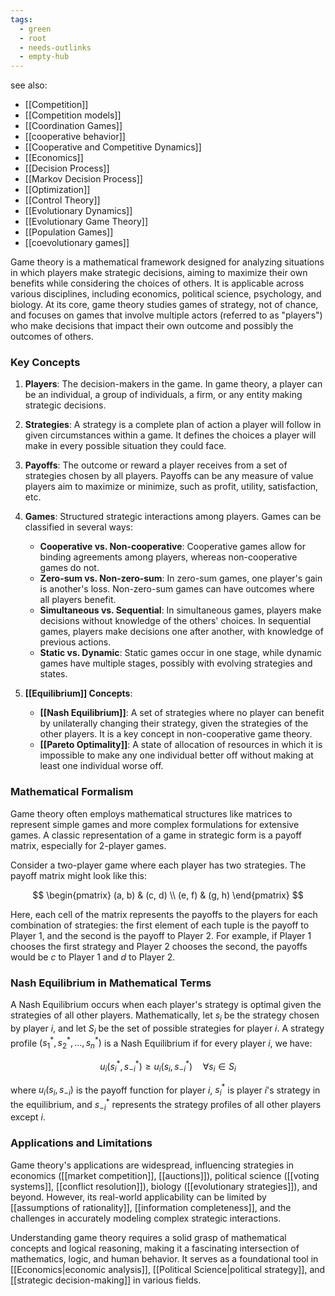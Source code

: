 ```yaml
---
tags:
  - green
  - root
  - needs-outlinks
  - empty-hub
---
```

see also:
- [[Competition]]
- [[Competition models]]
- [[Coordination Games]]
- [[cooperative behavior]]
- [[Cooperative and Competitive Dynamics]]
- [[Economics]]
- [[Decision Process]]
- [[Markov Decision Process]]
- [[Optimization]]
- [[Control Theory]]
- [[Evolutionary Dynamics]]
- [[Evolutionary Game Theory]]
- [[Population Games]]
- [[coevolutionary games]]

Game theory is a mathematical framework designed for analyzing situations in which players make strategic decisions, aiming to maximize their own benefits while considering the choices of others. It is applicable across various disciplines, including economics, political science, psychology, and biology. At its core, game theory studies games of strategy, not of chance, and focuses on games that involve multiple actors (referred to as "players") who make decisions that impact their own outcome and possibly the outcomes of others.

### Key Concepts

1. **Players**: The decision-makers in the game. In game theory, a player can be an individual, a group of individuals, a firm, or any entity making strategic decisions.

2. **Strategies**: A strategy is a complete plan of action a player will follow in given circumstances within a game. It defines the choices a player will make in every possible situation they could face.

3. **Payoffs**: The outcome or reward a player receives from a set of strategies chosen by all players. Payoffs can be any measure of value players aim to maximize or minimize, such as profit, utility, satisfaction, etc.

4. **Games**: Structured strategic interactions among players. Games can be classified in several ways:
   - **Cooperative vs. Non-cooperative**: Cooperative games allow for binding agreements among players, whereas non-cooperative games do not.
   - **Zero-sum vs. Non-zero-sum**: In zero-sum games, one player's gain is another's loss. Non-zero-sum games can have outcomes where all players benefit.
   - **Simultaneous vs. Sequential**: In simultaneous games, players make decisions without knowledge of the others' choices. In sequential games, players make decisions one after another, with knowledge of previous actions.
   - **Static vs. Dynamic**: Static games occur in one stage, while dynamic games have multiple stages, possibly with evolving strategies and states.

5. **[[Equilibrium]] Concepts**:
   - **[[Nash Equilibrium]]**: A set of strategies where no player can benefit by unilaterally changing their strategy, given the strategies of the other players. It is a key concept in non-cooperative game theory.
   - **[[Pareto Optimality]]**: A state of allocation of resources in which it is impossible to make any one individual better off without making at least one individual worse off.

### Mathematical Formalism

Game theory often employs mathematical structures like matrices to represent simple games and more complex formulations for extensive games. A classic representation of a game in strategic form is a payoff matrix, especially for 2-player games. 

Consider a two-player game where each player has two strategies. The payoff matrix might look like this:

$$
\begin{pmatrix}
(a, b) & (c, d) \\
(e, f) & (g, h)
\end{pmatrix}
$$

Here, each cell of the matrix represents the payoffs to the players for each combination of strategies: the first element of each tuple is the payoff to Player 1, and the second is the payoff to Player 2. For example, if Player 1 chooses the first strategy and Player 2 chooses the second, the payoffs would be $c$ to Player 1 and $d$ to Player 2.

### Nash Equilibrium in Mathematical Terms

A Nash Equilibrium occurs when each player's strategy is optimal given the strategies of all other players. Mathematically, let $s_i$ be the strategy chosen by player $i$, and let $S_i$ be the set of possible strategies for player $i$. A strategy profile $(s_1^*, s_2^*, \dots, s_n^*)$ is a Nash Equilibrium if for every player $i$, we have:

$$
u_i(s_i^*, s_{-i}^*) \geq u_i(s_i, s_{-i}^*) \quad \forall s_i \in S_i
$$

where $u_i(s_i, s_{-i})$ is the payoff function for player $i$, $s_i^*$ is player $i$'s strategy in the equilibrium, and $s_{-i}^*$ represents the strategy profiles of all other players except $i$.

### Applications and Limitations

Game theory's applications are widespread, influencing strategies in economics ([[market competition]], [[auctions]]), political science ([[voting systems]], [[conflict resolution]]), biology ([[evolutionary strategies]]), and beyond. However, its real-world applicability can be limited by [[assumptions of rationality]], [[information completeness]], and the challenges in accurately modeling complex strategic interactions.

Understanding game theory requires a solid grasp of mathematical concepts and logical reasoning, making it a fascinating intersection of mathematics, logic, and human behavior. It serves as a foundational tool in [[Economics|economic analysis]], [[Political Science|political strategy]], and [[strategic decision-making]] in various fields.